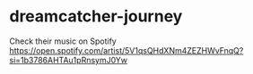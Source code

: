 # dreamcatcher-journey
Check their music on Spotify
https://open.spotify.com/artist/5V1qsQHdXNm4ZEZHWvFnqQ?si=1b3786AHTAu1pRnsymJ0Yw
